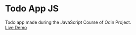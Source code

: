 # Todo App JS
Todo app made during the JavaScript Course of Odin Project.  
[Live Demo](abdulmoeez060.github.io/odin-todo/)